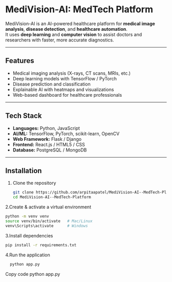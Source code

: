 # MediVision-AI: MedTech Platform

MediVision-AI is an AI-powered healthcare platform for **medical image analysis**, **disease detection**, and **healthcare automation**.  
It uses **deep learning** and **computer vision** to assist doctors and researchers with faster, more accurate diagnostics.

---

## Features
- Medical imaging analysis (X-rays, CT scans, MRIs, etc.)
- Deep learning models with TensorFlow / PyTorch
- Disease prediction and classification
- Explainable AI with heatmaps and visualizations
- Web-based dashboard for healthcare professionals

---

## Tech Stack
- **Languages:** Python, JavaScript  
- **AI/ML:** TensorFlow, PyTorch, scikit-learn, OpenCV  
- **Web Framework:** Flask / Django  
- **Frontend:** React.js / HTML5 / CSS  
- **Database:** PostgreSQL / MongoDB  

---

## Installation  
1. Clone the repository  
   ```bash
   git clone https://github.com/arpitaapatel/MediVision-AI--MedTech-Platform.git
   cd MediVision-AI--MedTech-Platform
2.Create & activate a virtual environment
  ``` bash
  python -m venv venv
  source venv/bin/activate   # Mac/Linux
  venv\Scripts\activate      # Windows
```
3.Install dependencies
  ```bash
  pip install -r requirements.txt
```
4.Run the application
```bash
  python app.py
```
Copy code
python app.py
